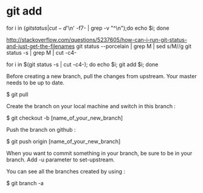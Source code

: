 # git add
for i in $(git status | cut -d$'\n' -f7- | grep -v "^\n");do echo $i; done

http://stackoverflow.com/questions/5237605/how-can-i-run-git-status-and-just-get-the-filenames
        git status --porcelain | grep M | sed s/M//g
        git status -s | grep M | cut -c4-


for i in $(git status -s | cut -c4-); do echo $i; git add $i; done

Before creating a new branch, pull the changes from upstream. Your master needs to be up to date.

$ git pull

Create the branch on your local machine and switch in this branch :

$ git checkout -b [name_of_your_new_branch]

Push the branch on github :

$ git push origin [name_of_your_new_branch]

When you want to commit something in your branch, be sure to be in your branch. Add -u parameter to set-upstream.

You can see all the branches created by using :

$ git branch -a

